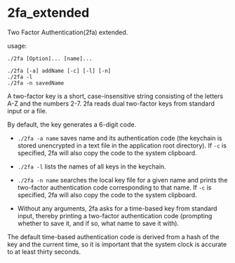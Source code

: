 # 2fa_extended
Two Factor Authentication(2fa) extended.

usage:

``` shell
./2fa [Option]... [name]...

./2fa [-a] addName [-c] [-l] [-n]
./2fa -l
./2fa -n savedName
```

A two-factor key is a short, case-insensitive string consisting of the letters A-Z and the numbers 2-7. 2fa reads dual two-factor keys from standard input or a file.

By default, the key generates a 6-digit code.

- `./2fa -a name` saves name and its authentication code (the keychain is stored unencrypted in a text file in the application root directory). If `-c` is specified, 2fa will also copy the code to the system clipboard.

- `./2fa -l` lists the names of all keys in the keychain.

- `./2fa -n name` searches the local key file for a given name and prints the two-factor authentication code corresponding to that name. If `-c` is specified, 2fa will also copy the code to the system clipboard.

- Without any arguments, 2fa asks for a time-based key from standard input, thereby printing a two-factor authentication code (prompting whether to save it, and if so, what name to save it with).

The default time-based authentication code is derived from a hash of the key and the current time, so it is important that the system clock is accurate to at least thirty seconds.
